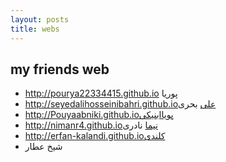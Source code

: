 ```yaml
---
layout: posts
title: webs
---
```


## my friends web
- http://pourya22334415.github.io پوریا 
- http://seyedalihosseinibahri.github.ioعلی بحری
- http://Pouyaabniki.github.ioپویاابنیکی
- http://nimanr4.github.ioنیما نادری
- http://erfan-kalandi.github.ioکلندی 
- شیخ عطار

